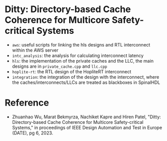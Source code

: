 # Ditty: Directory-based Cache Coherence for Multicore Safety-critical Systems

- `aws`: useful scripts for linking the hls designs and RTL interconnect within the AWS server
- `intc_analysis`: the analysis for calculating interconnect latency
- `hls`: the implementation of the private caches and the LLC, the main designs are in `private_cache.cpp` and `llc.cpp`
- `hoplite-rt`: the RTL design of the HopliteRT interconnect
- `integration`: the integration of the design with the interconnect, where the caches/interconnects/LLCs are treated as blackboxes in SpinalHDL

# Reference
- Zhuanhao Wu, Marat Bekmyrza, Nachiket Kapre and Hiren Patel, "Ditty: Directory-based Cache Coherence for Multicore Safety-critical Systems," in proceedings of IEEE Design Automation and Test in Europe (DATE), pg 6, 2023.
